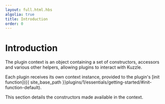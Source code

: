 ```yaml
---
layout: full.html.hbs
algolia: true
title: Introduction
order: 0
---
```



# Introduction

The plugin context is an object containing a set of constructors, accessors and various other helpers, allowing plugins to interact with Kuzzle.

Each plugin receives its own context instance, provided to the plugin's [init function]({{ site_base_path }}plugins/1/essentials/getting-started/#init-function-default).

This section details the constructors made available in the context.
